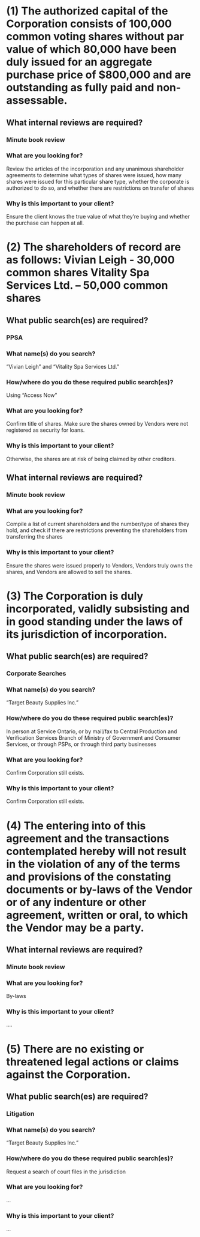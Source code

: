 # (1) The authorized capital of the Corporation consists of 100,000 common voting shares without par value of which 80,000 have been duly issued for an aggregate purchase price of $800,000 and are outstanding as fully paid and non-assessable.
## What internal  reviews are required?
### Minute book review
### What are you looking for?
Review the articles of the incorporation and any unanimous shareholder agreements to determine what types of shares were issued, how many shares were issued for this particular share type, whether the corporate is authorized to do so, and whether there are restrictions on transfer of shares
### Why is this important to your client?
Ensure the client knows the true value of what they’re buying and whether the purchase can happen at all.

# (2) The shareholders of record are as follows: Vivian Leigh - 30,000 common shares    Vitality Spa Services Ltd. – 50,000 common shares
## What public search(es) are required?
### PPSA
### What name(s) do you search?
“Vivian Leigh” and “Vitality Spa Services Ltd.”
### How/where do you do these required public search(es)?
Using “Access Now”
### What are you looking for?
Confirm title of shares. Make sure the shares owned by Vendors were not registered as security for loans.
### Why is this important to your client?
Otherwise, the shares are at risk of being claimed by other creditors.
## What internal  reviews are required?
### Minute book review
### What are you looking for?
Compile a list of current shareholders and the number/type of shares they hold, and check if there are restrictions preventing the shareholders from transferring the shares
### Why is this important to your client?
Ensure the shares were issued properly to Vendors, Vendors truly owns the shares, and Vendors are allowed to sell the shares.

# (3) The Corporation is duly incorporated, validly subsisting and in good standing under the laws of its jurisdiction of incorporation.
## What public search(es) are required?
### Corporate Searches
### What name(s) do you search?
“Target Beauty Supplies Inc.”
### How/where do you do these required public search(es)?
In person at Service Ontario, or by mail/fax to Central Production and Verification Services Branch of Ministry of Government and Consumer Services, or through PSPs, or through third party businesses
### What are you looking for?
Confirm Corporation still exists.
### Why is this important to your client?
Confirm Corporation still exists.

# (4) The entering into of this agreement and the transactions contemplated hereby will not result in the violation of any of the terms and provisions of the constating documents or by-laws of the Vendor or of any indenture or other agreement, written or oral, to which the Vendor may be a party.
## What internal  reviews are required?
### Minute book review
### What are you looking for?
By-laws
### Why is this important to your client?
....

#  (5) There are no existing or threatened legal actions or claims against the Corporation.
## What public search(es) are required?
### Litigation
### What name(s) do you search?
“Target Beauty Supplies Inc.”
### How/where do you do these required public search(es)?
Request a search of court files in the jurisdiction
### What are you looking for?
...
### Why is this important to your client?
...

